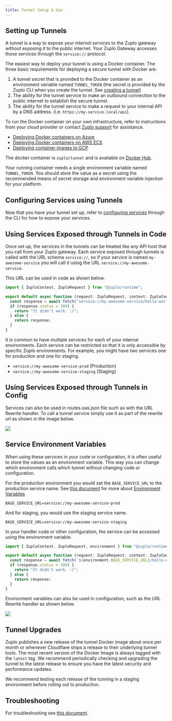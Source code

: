 ```yaml
---
title: Tunnel Setup & Use
---
```


<EnterpriseFeature name="Secure tunneling" />

## Setting up Tunnels

A tunnel is a way to expose your _internal services_ to the Zuplo gateway
without exposing it to the public internet. Your Zuplo Gateway accesses those
services through the `service://` protocol.

The easiest way to deploy your tunnel is using a Docker container. The three
basic requirements for deploying a secure tunnel with Docker are:

1. A tunnel secret that is provided to the Docker container as an environment
   variable named `TUNNEL_TOKEN` (the secret is provided by the Zuplo CLI when
   you create the tunnel. See
   [creating a tunnel](../cli/tunnels#creating-a-tunnel))
1. The ability for the tunnel service to make an outbound connection to the
   public internet to establish the secure tunnel.
1. The ability for the tunnel service to make a request to your internal API by
   a DNS address. (i.e. `https://my-service.local/api`).

To run the Docker container on your own infrastructure, refer to instructions
from your cloud provider or contact [Zuplo support](mailto:support@zuplo.com)
for assistance.

- [Deploying Docker containers on Azure](https://docs.microsoft.com/en-us/learn/modules/run-docker-with-azure-container-instances/)
- [Deploying Docker containers on AWS ECS](https://docs.aws.amazon.com/AmazonECS/latest/userguide/getting-started.html)
- [Deploying container images to GCP](https://cloud.google.com/compute/docs/containers/deploying-containers)

The docker container is `zuplo/tunnel` and is available on
[Docker Hub](https://hub.docker.com/r/zuplo/tunnel).

Your running container needs a single environment variable named `TUNNEL_TOKEN`.
You should store the value as a secret using the recommended means of secret
storage and environment variable injection for your platform.

## Configuring Services using Tunnels

Now that you have your tunnel set up, refer to
[configuring services](../cli/tunnels#configuring-services) through the CLI for
how to expose your services.

## Using Services Exposed through Tunnels in Code

Once set up, the services in the tunnels can be treated like any API host that
you call from your Zuplo gateway. Each service exposed through tunnels is called
with the URL schema `service://`, so if your service is named
`my-awesome-service` you will call it using the URL
`service://my-awesome-service`.

This URL can be used in code as shown below.

```ts
import { ZuploContext, ZuploRequest } from "@zuplo/runtime";

export default async function (request: ZuploRequest, context: ZuploContext) {
  const response = await fetch("service://my-awesome-service/hello-world");
  if (response.status > 399) {
    return "It didn't work. :(";
  } else {
    return response;
  }
}
```

It is common to have multiple services for each of your internal environments.
Each service can be restricted so that it is only accessible by specific Zuplo
environments. For example, you might have two services one for production and
one for staging.

- `service://my-awesome-service-prod` (Production)
- `service://my-awesome-service-staging` (Staging)

## Using Services Exposed through Tunnels in Config

Services can also be used in routes.oas.json file such as with the URL Rewrite
handler. To call a tunnel service simply use it as part of the rewrite url as
shown in the image below.

![](https://cdn.zuplo.com/assets/0c91be91-a591-4cef-ac29-d266e8a3181e.png)

## Service Environment Variables

When using these services in your code or configuration, it is often useful to
store the values as an environment variable. This way you can change which
environment calls which tunnel without changing code or configuration.

For the production environment you would set the `BASE_SERVICE_URL` to the
production service name. See
[this document](../articles/environment-variables.md) for more about
[Environment Variables](../articles/environment-variables.md)

```text
BASE_SERVICE_URL=service://my-awesome-service-prod
```

And for staging, you would use the staging service name.

```text
BASE_SERVICE_URL=service://my-awesome-service-staging
```

In your handler code or other configuration, the service can be accessed using
the environment variable.

```ts
import { ZuploContext, ZuploRequest, environment } from "@zuplo/runtime";

export default async function (request: ZuploRequest, context: ZuploContext) {
  const response = await fetch(`${environment.BASE_SERVICE_URL}/hello-world`);
  if (response.status > 399) {
    return "It didn't work. :(";
  } else {
    return response;
  }
}
```

Environment variables can also be used in configuration, such as the URL Rewrite
handler as shown below.

![](https://cdn.zuplo.com/assets/16b93099-511d-435b-af85-167fab5814b2.png)

## Tunnel Upgrades

Zuplo publishes a new release of the tunnel Docker image about once per month or
whenever Cloudflare ships a release to their underlying tunnel tools. The most
recent version of the Docker Image is always tagged with the `latest` tag. We
recommend periodically checking and upgrading the tunnel to the latest release
to ensure you have the latest security and performance updates.

We recommend testing each release of the tunning in a staging environment before
rolling out to production.

## Troubleshooting

For troubleshooting see [this document](./tunnel-troubleshooting.md).
